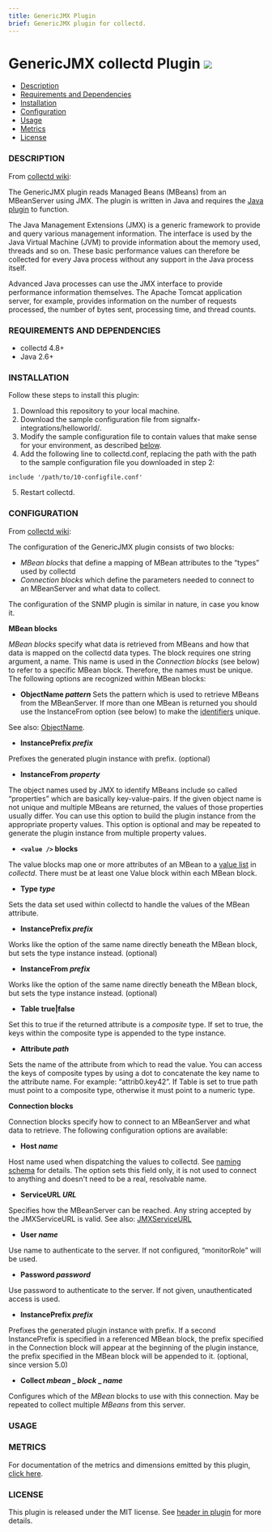```yaml
---
title: GenericJMX Plugin
brief: GenericJMX plugin for collectd.
---
```



# GenericJMX collectd Plugin ![](https://github.com/signalfx/Integrations/blob/master/collectd/img/integrations_collectd.png)

- [Description](#description)
- [Requirements and Dependencies](#requirements-and-dependencies)
- [Installation](#installation)
- [Configuration](#configuration)
- [Usage](#usage)
- [Metrics](#metrics)
- [License](#license)

### DESCRIPTION

From [collectd wiki](https://collectd.org/wiki/index.php/Plugin:GenericJMX):

The GenericJMX plugin reads Managed Beans (MBeans) from an MBeanServer using JMX. The plugin is written in Java and requires the [Java plugin](https://github.com/signalfx/Integrations/tree/master/collectd-java) to function.

The Java Management Extensions (JMX) is a generic framework to provide and query various management information. The interface is used by the Java Virtual Machine (JVM) to provide information about the memory used, threads and so on. These basic performance values can therefore be collected for every Java process without any support in the Java process itself.

Advanced Java processes can use the JMX interface to provide performance information themselves. The Apache Tomcat application server, for example, provides information on the number of requests processed, the number of bytes sent, processing time, and thread counts.

### REQUIREMENTS AND DEPENDENCIES

- collectd 4.8+
- Java 2.6+

### INSTALLATION

Follow these steps to install this plugin:

1. Download this repository to your local machine.
2. Download the sample configuration file from signalfx-integrations/helloworld/.
3. Modify the sample configuration file to contain values that make sense for your environment, as described [below](#configuration).
4. Add the following line to collectd.conf, replacing the path with the path to the sample configuration file you downloaded in step 2:

  ```
  include '/path/to/10-configfile.conf'
  ```
5. Restart collectd.

### CONFIGURATION

From [collectd wiki](https://collectd.org/wiki/index.php/Plugin:GenericJMX):

The configuration of the GenericJMX plugin consists of two blocks:
* _MBean blocks_ that define a mapping of MBean attributes to the “types” used by collectd
* _Connection blocks_ which define the parameters needed to connect to an MBeanServer and what data to collect.

The configuration of the SNMP plugin is similar in nature, in case you know it.

**MBean blocks**

_MBean blocks_ specify what data is retrieved from MBeans and how that data is mapped on the collectd data types. The block requires one string argument, a name. This name is used in the _Connection blocks_ (see below) to refer to a specific MBean block. Therefore, the names must be unique.
The following options are recognized within MBean blocks:

* **ObjectName _pattern_**
 Sets the pattern which is used to retrieve MBeans from the MBeanServer. If more than one MBean is returned you should use the InstanceFrom option (see below) to make the [identifiers](https://collectd.org/wiki/index.php/Identifier) unique.

 See also: [ObjectName](http://java.sun.com/javase/6/docs/api/javax/management/ObjectName.html).
* **InstancePrefix _prefix_**

 Prefixes the generated plugin instance with prefix. (optional)
* **InstanceFrom _property_**

 The object names used by JMX to identify MBeans include so called “properties” which are basically key-value-pairs. If the given object name is not unique and multiple MBeans are returned, the values of those properties usually differ. You can use this option to build the plugin instance from the appropriate property values. This option is optional and may be repeated to generate the plugin instance from multiple property values.
* **`<value />` blocks**

 The value blocks map one or more attributes of an MBean to a [value list](https://collectd.org/wiki/index.php/Value_list) in _collectd_. There must be at least one Value block within each MBean block.

* **Type _type_**

 Sets the data set used within collectd to handle the values of the MBean attribute.
* **InstancePrefix _prefix_**

 Works like the option of the same name directly beneath the MBean block, but sets the type instance instead. (optional)
* **InstanceFrom _prefix_**

 Works like the option of the same name directly beneath the MBean block, but sets the type instance instead. (optional)
* **Table true|false**

 Set this to true if the returned attribute is a _composite_ type. If set to true, the keys within the composite type is appended to the type instance.
* **Attribute _path_**

 Sets the name of the attribute from which to read the value. You can access the keys of composite types by using a dot to concatenate the key name to the attribute name. For example: “attrib0.key42”. If Table is set to true path must point to a composite type, otherwise it must point to a numeric type.

**Connection blocks**

 Connection blocks specify how to connect to an MBeanServer and what data to retrieve. The following configuration options are available:
* **Host _name_**

 Host name used when dispatching the values to collectd. See [naming schema](https://collectd.org/wiki/index.php/Naming_schema) for details. The option sets this field only, it is not used to connect to anything and doesn't need to be a real, resolvable name.
* **ServiceURL _URL_**

 Specifies how the MBeanServer can be reached. Any string accepted by the JMXServiceURL is valid.
 See also: [JMXServiceURL](http://java.sun.com/javase/6/docs/api/javax/management/remote/JMXServiceURL.html)
* **User _name_**

 Use name to authenticate to the server. If not configured, “monitorRole” will be used.
* **Password _password_**

 Use password to authenticate to the server. If not given, unauthenticated access is used.
* **InstancePrefix _prefix_**

 Prefixes the generated plugin instance with prefix. If a second InstancePrefix is specified in a referenced MBean block, the prefix specified in the Connection block will appear at the beginning of the plugin instance, the prefix specified in the MBean block will be appended to it. (optional, since version 5.0)
* **Collect _mbean_ _ _block_ _ _name_**

 Configures which of the _MBean_ blocks to use with this connection. May be repeated to collect multiple _MBeans_ from this server.

### USAGE



### METRICS

For documentation of the metrics and dimensions emitted by this plugin, [click here](././docs).

### LICENSE

This plugin is released under the MIT license. See [header in plugin](https://github.com/collectd/collectd/blob/master/bindings/java/org/collectd/java/GenericJMX.java) for more details.
